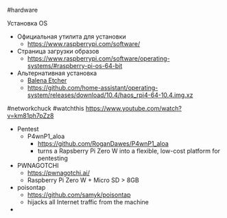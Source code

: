 #hardware 

Установка OS
- Официальная утилита для установки
	- https://www.raspberrypi.com/software/
- Страница загрузки образов
	- https://www.raspberrypi.com/software/operating-systems/#raspberry-pi-os-64-bit
- Альтернативная установка
	- [Balena Etcher](https://www.balena.io/etcher)
	- https://github.com/home-assistant/operating-system/releases/download/10.4/haos_rpi4-64-10.4.img.xz

#networkchuck #watchthis 
https://www.youtube.com/watch?v=km81ph7pZz8
- Pentest
	- P4wnP1_aloa
		- https://github.com/RoganDawes/P4wnP1_aloa
		- turns a Rapsberry Pi Zero W into a flexible, low-cost platform for pentesting
- PWNAGOTCHI
	- https://pwnagotchi.ai/
	- Raspberry Pi Zero W + Micro SD > 8GB
- poisontap
	- https://github.com/samyk/poisontap
	- hijacks all Internet traffic from the machine
- 
